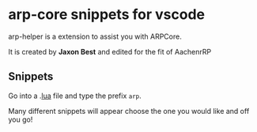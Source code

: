 # arp-core snippets for vscode

arp-helper is a extension to assist you with ARPCore.

It is created by **Jaxon Best** and edited for the fit of AachenrRP

## Snippets

Go into a .[lua](https://www.lua.org/) file and type the prefix `arp`.

Many different snippets will appear choose the one you would like and off you go!

